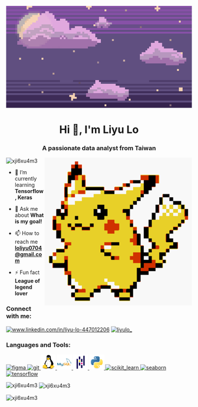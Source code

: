 ![MasterHead](pixelscapes1.gif)
<h1 align="center">Hi 👋, I'm Liyu Lo</h1>
<h3 align="center">A passionate data analyst from Taiwan</h3>
<img align="right" alt="Coding" width="400" src="Pikachu.gif">

<p align="left"> <img src="https://komarev.com/ghpvc/?username=xji6xu4m3&label=Profile%20views&color=0e75b6&style=flat" alt="xji6xu4m3" /> </p>

- 🌱 I’m currently learning **Tensorflow, Keras**

- 💬 Ask me about **What is my goal!**

- 📫 How to reach me **loliyu0704@gmail.com**

- ⚡ Fun fact **League of legend lover**

<h3 align="left">Connect with me:</h3>
<p align="left">
<a href="https://linkedin.com/in/www.linkedin.com/in/liyu-lo-447012206" target="blank"><img align="center" src="https://raw.githubusercontent.com/rahuldkjain/github-profile-readme-generator/master/src/images/icons/Social/linked-in-alt.svg" alt="www.linkedin.com/in/liyu-lo-447012206" height="30" width="40" /></a>
<a href="https://instagram.com/liyulo_" target="blank"><img align="center" src="https://raw.githubusercontent.com/rahuldkjain/github-profile-readme-generator/master/src/images/icons/Social/instagram.svg" alt="liyulo_" height="30" width="40" /></a>
</p>

<h3 align="left">Languages and Tools:</h3>
<p align="left"> <a href="https://www.figma.com/" target="_blank" rel="noreferrer"> <img src="https://www.vectorlogo.zone/logos/figma/figma-icon.svg" alt="figma" width="40" height="40"/> </a> <a href="https://git-scm.com/" target="_blank" rel="noreferrer"> <img src="https://www.vectorlogo.zone/logos/git-scm/git-scm-icon.svg" alt="git" width="40" height="40"/> </a> <a href="https://www.linux.org/" target="_blank" rel="noreferrer"> <img src="https://raw.githubusercontent.com/devicons/devicon/master/icons/linux/linux-original.svg" alt="linux" width="40" height="40"/> </a> <a href="https://www.mysql.com/" target="_blank" rel="noreferrer"> <img src="https://raw.githubusercontent.com/devicons/devicon/master/icons/mysql/mysql-original-wordmark.svg" alt="mysql" width="40" height="40"/> </a> <a href="https://pandas.pydata.org/" target="_blank" rel="noreferrer"> <img src="https://raw.githubusercontent.com/devicons/devicon/2ae2a900d2f041da66e950e4d48052658d850630/icons/pandas/pandas-original.svg" alt="pandas" width="40" height="40"/> </a> <a href="https://www.python.org" target="_blank" rel="noreferrer"> <img src="https://raw.githubusercontent.com/devicons/devicon/master/icons/python/python-original.svg" alt="python" width="40" height="40"/> </a> <a href="https://scikit-learn.org/" target="_blank" rel="noreferrer"> <img src="https://upload.wikimedia.org/wikipedia/commons/0/05/Scikit_learn_logo_small.svg" alt="scikit_learn" width="40" height="40"/> </a> <a href="https://seaborn.pydata.org/" target="_blank" rel="noreferrer"> <img src="https://seaborn.pydata.org/_images/logo-mark-lightbg.svg" alt="seaborn" width="40" height="40"/> </a> <a href="https://www.tensorflow.org" target="_blank" rel="noreferrer"> <img src="https://www.vectorlogo.zone/logos/tensorflow/tensorflow-icon.svg" alt="tensorflow" width="40" height="40"/> </a> </p>

<p><img align="left" src="https://github-readme-stats.vercel.app/api/top-langs?username=xji6xu4m3&show_icons=true&locale=en&layout=compact" alt="xji6xu4m3" /></p>

<p>&nbsp;<img align="center" src="https://github-readme-stats.vercel.app/api?username=xji6xu4m3&show_icons=true&locale=en" alt="xji6xu4m3" /></p>

<p><img align="center" src="https://github-readme-streak-stats.herokuapp.com/?user=xji6xu4m3&" alt="xji6xu4m3" /></p>
